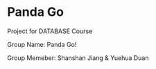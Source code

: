 # Panda Go
Project for DATABASE Course


Group Name: Panda Go!


Group Memeber: Shanshan Jiang & Yuehua Duan


